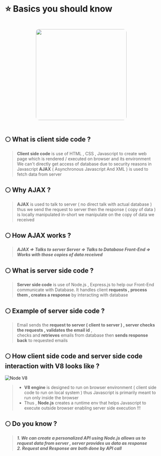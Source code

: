 # ⭐ Basics you should know

<p align="center">
  <img 
    src="https://github.com/user-attachments/assets/cc40abb2-0b1b-481b-b0bb-008c0934189a" 
    width="300" 
    style="border-radius:10px; margin-top:20px; margin-bottom:20px;" 
  />
</p>

## 🌕 What is client side code ?
> __Client side code__ is use of HTML , CSS , Javascript to create web page which is rendered / executed on browser and its environment <br>
> We can't directly get access of database due to security reasons in Javascript
> __AJAX__ ( Asynchronous Javascript And XML ) is used to fetch data from server

## 🌕 Why AJAX ?
> __AJAX__ is used to talk to server ( no direct talk with actual database ) thus we send the request to server then the response ( copy of data ) <br>
is locally manipulated in-short we manipulate on the copy of data we received

## 🌕 How AJAX works ?
> ___AJAX => Talks to server
> Server => Talks to Database
> Front-End => Works with those copies of data received___

## 🌕 What is server side code ?
> __Server side code__ is use of Node.js , Express.js to help our Front-End communicate with Database.
It handles client __requests , process them , creates a response__ by interacting with database

## 🌕 Example of server side code ?
> Email sends the __request to server ( client to server ) , server checks the requests , validates the email id__ , <br> checks and __retrieves__ emails from database then __sends response back__ to requested emails


## 🌕 How client side code and server side code interaction with V8 looks like ?
![Node V8](https://github.com/user-attachments/assets/61982983-b462-4600-a7f4-ffc0e59b0ab2)
> - __V8 engine__ is designed to run on browser environment ( client side code to run on local system ) thus Javascript is primarily meant to run only inside the browser <br>
> - Thus , __Node.js__ creates a runtime env that helps Javascript to execute outside browser enabling server side execution !!!

## 🌕 Do you know ?
> ___1. We can create a personalized API using Node.js allows us to request data from server , server provides us data as response <br>
> 2. Request and Response are both done by API call___
